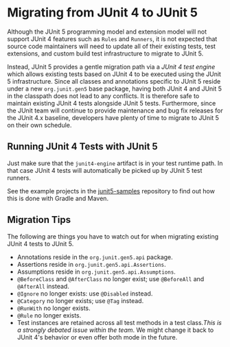 # Migrating from JUnit 4 to JUnit 5

Although the JUnit 5 programming model and extension model will not support JUnit 4
features such as `Rules` and `Runners`, it is not expected that source code maintainers
will need to update all of their existing tests, test extensions, and custom build test
infrastructure to migrate to JUnit 5.

Instead, JUnit 5 provides a gentle migration path via a _JUnit 4 test engine_ which
allows existing tests based on JUnit 4 to be executed using the JUnit 5 infrastructure.
Since all classes and annotations specific to JUnit 5 reside under a new `org.junit.gen5`
base package, having both JUnit 4 and JUnit 5 in the classpath does not lead to any
conflicts. It is therefore safe to maintain existing JUnit 4 tests alongside JUnit 5
tests. Furthermore, since the JUnit team will continue to provide maintenance and bug
fix releases for the JUnit 4.x baseline, developers have plenty of time to migrate to
JUnit 5 on their own schedule.

## Running JUnit 4 Tests with JUnit 5

Just make sure that the `junit4-engine` artifact is in your test runtime path.
In that case JUnit 4 tests will automatically be picked up by JUnit 5 test runners.

See the example projects in the [junit5-samples] repository to find out how this is
done with Gradle and Maven.

## Migration Tips

The following are things you have to watch out for when migrating existing
JUnit 4 tests to JUnit 5.

- Annotations reside in the `org.junit.gen5.api` package.
- Assertions reside in `org.junit.gen5.api.Assertions`.
- Assumptions reside in `org.junit.gen5.api.Assumptions`.
- `@BeforeClass` and `@AfterClass` no longer exist; use `@BeforeAll` and `@AfterAll` instead.
- `@Ignore` no longer exists: use `@Disabled` instead.
- `@Category` no longer exists; use `@Tag` instead.
- `@RunWith` no longer exists.
- `@Rule` no longer exists.
- Test instances are retained across all test methods in a test class._This is a strongly debated issue within the team_. We might change it back to JUnit 4's behavior or even offer both mode in the future.

[junit5-samples]: https://github.com/junit-team/junit5-samples
